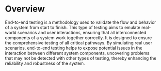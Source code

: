 # Overview

End-to-end testing is a methodology used to validate the flow and behavior of a system from start to finish. This type of testing aims to emulate real-world scenarios and user interactions, ensuring that all interconnected components of a system work together correctly. It is designed to ensure the comprehensive testing of all critical pathways. By simulating real user scenarios, end-to-end testing helps to expose potential issues in the interaction between different system components, uncovering problems that may not be detected with other types of testing, thereby enhancing the reliability and robustness of the system.
